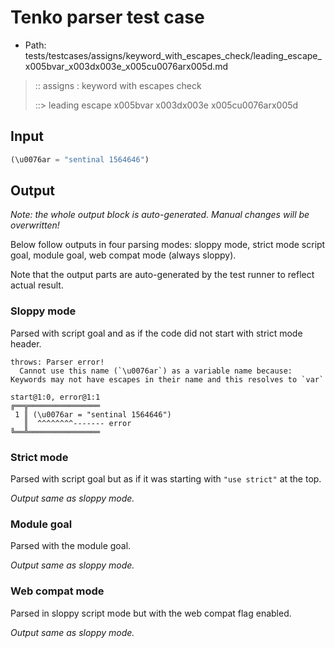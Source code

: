 # Tenko parser test case

- Path: tests/testcases/assigns/keyword_with_escapes_check/leading_escape_x005bvar_x003dx003e_x005cu0076arx005d.md

> :: assigns : keyword with escapes check
>
> ::> leading escape x005bvar x003dx003e x005cu0076arx005d

## Input

`````js
(\u0076ar = "sentinal 1564646")
`````

## Output

_Note: the whole output block is auto-generated. Manual changes will be overwritten!_

Below follow outputs in four parsing modes: sloppy mode, strict mode script goal, module goal, web compat mode (always sloppy).

Note that the output parts are auto-generated by the test runner to reflect actual result.

### Sloppy mode

Parsed with script goal and as if the code did not start with strict mode header.

`````
throws: Parser error!
  Cannot use this name (`\u0076ar`) as a variable name because: Keywords may not have escapes in their name and this resolves to `var`

start@1:0, error@1:1
╔══╦════════════════
 1 ║ (\u0076ar = "sentinal 1564646")
   ║  ^^^^^^^^------- error
╚══╩════════════════

`````

### Strict mode

Parsed with script goal but as if it was starting with `"use strict"` at the top.

_Output same as sloppy mode._

### Module goal

Parsed with the module goal.

_Output same as sloppy mode._

### Web compat mode

Parsed in sloppy script mode but with the web compat flag enabled.

_Output same as sloppy mode._
